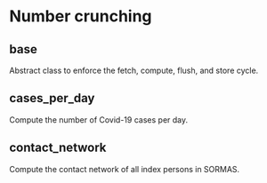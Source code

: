 # Number crunching

## base

Abstract class to enforce the fetch, compute, flush, and store cycle.

## cases_per_day

Compute the number of Covid-19 cases per day.

## contact_network

Compute the contact network of all index persons in SORMAS.